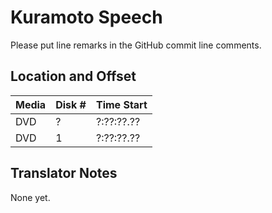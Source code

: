 # Kuramoto Speech

Please put line remarks in the GitHub commit line comments.

## Location and Offset

|Media|Disk #|Time Start|
|---|--|---|
|DVD|?|?:??:??.??|
|DVD|1|?:??:??.??|

## Translator Notes

None yet.
